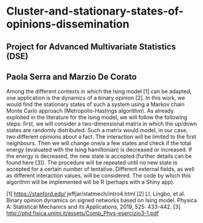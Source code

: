 # Cluster-and-stationary-states-of-opinions-dissemination
## Project for Advanced Multivariate Statistics (DSE)
## Paola Serra and Marzio De Corato


Among the different contexts in which the Ising model [1] can be adapted, one
application is the dynamics of a binary opinion [2]. In this work, we would
find the stationary states of such a system using a Markov chain Monte Carlo
approach (Metropolis-Hastings algorithm). As already exploited in the literature
for the Ising model, we will follow the following steps: first, we will
consider a two-dimensional matrix in which the up/down states are randomly
distributed. Such a matrix would model, in our case, two different opinions
about a fact. The interaction will be limited to the first neighbours. Then we
will change one/a a few states and check if the total energy (evaluated with
the Ising hamiltonian) is decreased or increased. If the energy is decreased, the
new state is accepted (further details can be found here [3]). The procedure
will be repeated until no new state is accepted for a certain number of tentative.
Different external fields, as well as different interaction values, will be
considered. The code by which this algorithm will be implemented will be R
(perhaps with a Shiny app).

[1] https://stanford.edu/ jeffjar/statmech/intro4.html
[2] LI, Lingbo, et al. Binary opinion dynamics on signed networks based on
Ising model. Physica A: Statistical Mechanics and its Applications, 2019,
525: 433-442.
[3] http://phd.fisica.unimi.it/assets/Comp_Phys-esercizio3-1.pdf
